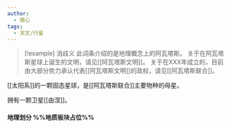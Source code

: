 ```yaml
---
author: 
  - 银心
tags:
  - 天文/行星
---
```


> [!example] 消歧义
> 此词条介绍的是地理概念上的阿瓦塔斯。
> 关于在阿瓦塔斯星球上诞生的文明，请见[[阿瓦塔斯文明]]。
> 关于在XXX年成立的，目前由大部分势力承认代表[[阿瓦塔斯文明]]的政权，请见[[阿瓦塔斯联合]]。


[[太阳系]]的一颗固态星球，是[[阿瓦塔斯联合]]主要物种的母星。

拥有一颗卫星[[由涅]]。

####  地理划分 %%地质板块占位%%

